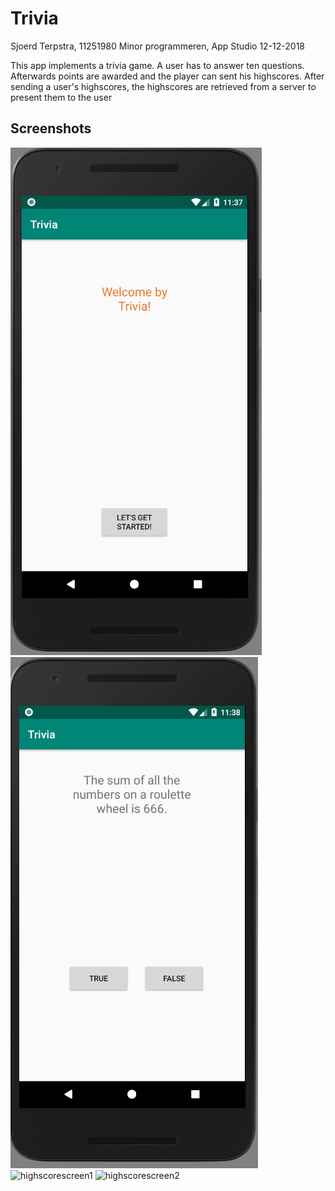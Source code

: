 # Trivia

Sjoerd Terpstra, 11251980
Minor programmeren, App Studio
12-12-2018

This app implements a trivia game. A user has to answer ten questions. Afterwards points are awarded and the player can sent his highscores.
After sending a user's highscores, the highscores are retrieved from a server to present them to the user

## Screenshots

![homescreen](doc/homescreen.PNG)
![questionscreen](doc/questionscreen.PNG)
![highscorescreen1](doc/highscoresceen1.PNG)
![highscorescreen2](doc/highscoresceen2.PNG)
